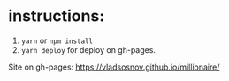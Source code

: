 # instructions:

1. `yarn` or `npm install`
2. `yarn deploy` for deploy on gh-pages.

Site on gh-pages: https://vladsosnov.github.io/millionaire/
